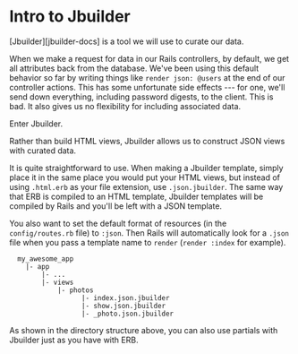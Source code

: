 # Intro to Jbuilder

[Jbuilder][jbuilder-docs] is a tool we will use to curate our data.

When we make a request for data in our Rails controllers, by default, we get all
attributes back from the database. We've been using this default behavior so far
by writing things like `render json: @users` at the end of our controller
actions. This has some unfortunate side effects --- for one, we'll send down
everything, including password digests, to the client. This is bad. It also
gives us no flexibility for including associated data.

Enter Jbuilder.

Rather than build HTML views, Jbuilder allows us to construct JSON views with
curated data.

It is quite straightforward to use. When making a Jbuilder template, simply
place it in the same place you would put your HTML views, but instead of using
`.html.erb` as your file extension, use `.json.jbuilder`. The same way that ERB
is compiled to an HTML template, Jbuilder templates will be compiled by Rails
and you'll be left with a JSON template.

You also want to set the default format of resources (in the `config/routes.rb`
file) to `:json`. Then Rails will automatically look for a `.json` file when you
pass a template name to `render` (`render :index` for example).

```
  my_awesome_app
    |- app
        |- ...
        |- views
            |- photos
                  |- index.json.jbuilder
                  |- show.json.jbuilder
                  |- _photo.json.jbuilder
```

As shown in the directory structure above, you can also use partials with
Jbuilder just as you have with ERB.
